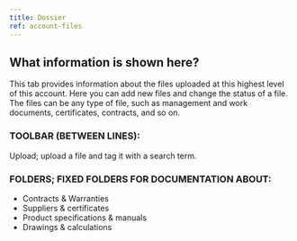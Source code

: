```yaml
---
title: Dossier
ref: account-files
---
```


## What information is shown here?
This tab provides information about the files uploaded at this highest level of this account. Here you can add new files and change the status of a file. The files can be any type of file, such as management and work documents, certificates, contracts, and so on.

### TOOLBAR (BETWEEN LINES):
Upload; upload a file and tag it with a search term.

### FOLDERS; FIXED FOLDERS FOR DOCUMENTATION ABOUT:
- Contracts & Warranties
- Suppliers & certificates
- Product specifications & manuals
- Drawings & calculations
